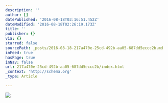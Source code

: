 ```yaml
---
description: ''
author: []
datePublished: '2016-08-18T03:16:51.452Z'
dateModified: '2016-08-18T02:26:19.173Z'
title: ''
publisher: {}
via: {}
starred: false
sourcePath: _posts/2016-08-18-217a470e-25cd-492b-aa05-687dd5eccc2b.md
inFeed: true
hasPage: true
inNav: false
url: 217a470e-25cd-492b-aa05-687dd5eccc2b/index.html
_context: 'http://schema.org'
_type: Article

---
```

![](https://the-grid-user-content.s3-us-west-2.amazonaws.com/d4c6ad5c-26b1-43eb-8081-098b857b13f4.jpg)